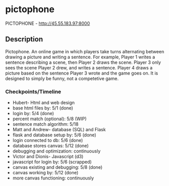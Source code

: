 # pictophone

PICTOPHONE - http://45.55.183.97:8000

## Description
Pictophone.
An online game in which players take turns alternating between drawing a picture and writing a sentence.
For example, Player 1 writes a sentence describing a scene, then Player 2 draws the scene. Player 3 only 
sees the scene Player 2 drew, and writes a sentence. Player 4 draws a picture based on the sentence Player 3 
wrote and the game goes on. It is designed to simply be funny, not a competetive game. 
### Checkpoints/Timeline
* Hubert- Html and web design
 * base html files by: 5/1 (done)
 * login by: 5/4 (done)
 * percent match (optional): 5/8 (WIP)
 * sentence match algorithm: 5/18
* Matt and Andrew- database (SQL) and Flask
 * flask and database setup by: 5/6 (done)
 * login connected to db: 5/6 (done)
 * database stores canvas: 5/12 (done)
 * debugging and optimization: continuously
* Victor and Dionis- Javascript (d3)
 * javascript for login by: 5/6 (scrapped)
 * canvas existing and debugging: 5/8 (done)
 * canvas working by: 5/12 (done)
 * more canvas functioning: continuously
